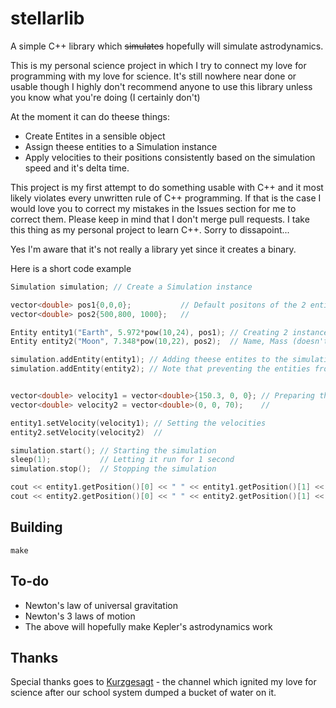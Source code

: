 # stellarlib
A simple C++ library which ~~simulates~~ hopefully will simulate astrodynamics.

This is my personal science project in which I try to connect my love for programming with my love for science.
It's still nowhere near done or usable though I highly don't recommend anyone to use this library unless you know what you're doing (I certainly don't)

At the moment it can do theese things:
- Create Entites in a sensible object
- Assign theese entities to a Simulation instance
- Apply velocities to their positions consistently based on the simulation speed and it's delta time.

This project is my first attempt to do something usable with C++ and it most likely violates every unwritten rule of C++ programming.
If that is the case I would love you to correct my mistakes in the Issues section for me to correct them. Please keep in mind that I
don't merge pull requests. I take this thing as my personal project to learn C++. Sorry to dissapoint...

Yes I'm aware that it's not really a library yet since it creates a binary.

Here is a short code example
```cpp
Simulation simulation; // Create a Simulation instance

vector<double> pos1{0,0,0};           // Default positons of the 2 entities we're going to create
vector<double> pos2{500,800, 1000};   //

Entity entity1("Earth", 5.972*pow(10,24), pos1); // Creating 2 instances of the Entity class
Entity entity2("Moon", 7.348*pow(10,22), pos2);  // Name, Mass (doesn't do anything yet), default position

simulation.addEntity(entity1); // Adding theese entites to the simulation
simulation.addEntity(entity2); // Note that preventing the entities from being in two simulations at once is not yet implemented


vector<double> velocity1 = vector<double>{150.3, 0, 0}; // Preparing the velocities
vector<double> velocity2 = vector<double>(0, 0, 70);    //

entity1.setVelocity(velocity1); // Setting the velocities
entity2.setVelocity(velocity2)  //

simulation.start(); // Starting the simulation
sleep(1);           // Letting it run for 1 second
simulation.stop();  // Stopping the simulation

cout << entity1.getPosition()[0] << " " << entity1.getPosition()[1] << " " <<entity1.getPosition()[2] << endl;  // Printing the results
cout << entity2.getPosition()[0] << " " << entity2.getPosition()[1] << " " <<entity2.getPosition()[2] << endl;  //
```

## Building
```
make
```

## To-do
- Newton's law of universal gravitation
- Newton's 3 laws of motion
- The above will hopefully make Kepler's astrodynamics work

## Thanks
Special thanks goes to [Kurzgesagt](https://www.youtube.com/c/inanutshell) - the channel which ignited my love for science after our school system dumped a bucket of water on it.
